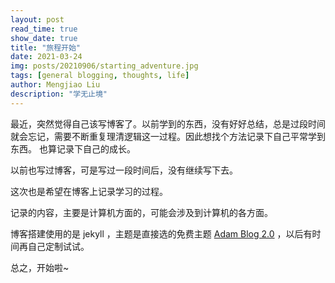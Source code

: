 ```yaml
---
layout: post
read_time: true
show_date: true
title: "旅程开始"
date: 2021-03-24
img: posts/20210906/starting_adventure.jpg
tags: [general blogging, thoughts, life]
author: Mengjiao Liu
description: "学无止境"
---
```

最近，突然觉得自己该写博客了。以前学到的东西，没有好好总结，总是过段时间就会忘记，需要不断重复理清逻辑这一过程。因此想找个方法记录下自己平常学到东西。
也算记录下自己的成长。

以前也写过博客，可是写过一段时间后，没有继续写下去。

这次也是希望在博客上记录学习的过程。

记录的内容，主要是计算机方面的，可能会涉及到计算机的各方面。

博客搭建使用的是 jekyll ，主题是直接选的免费主题 [Adam Blog 2.0](https://github.com/the-mvm/the-mvm.github.io) ，以后有时间再自己定制试试。

总之，开始啦~ 

